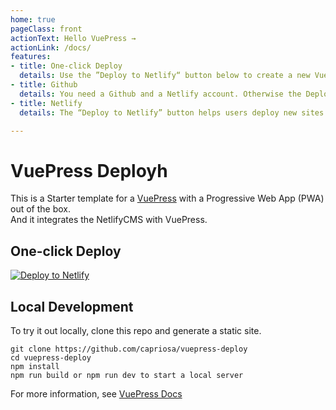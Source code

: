 ```yaml
---
home: true
pageClass: front
actionText: Hello VuePress →
actionLink: /docs/
features:
- title: One-click Deploy
  details: Use the ”Deploy to Netlify“ button below to create a new VuePress installation with one simple click. Get my wonderful VuePress theme for free.
- title: Github
  details: You need a Github and a Netlify account. Otherwise the Deploy Button doesn't work.
- title: Netlify
  details: The “Deploy to Netlify” button helps users deploy new sites from templates with one single click on Netlify.

---
```




# VuePress Deployh

This is a Starter template for a [VuePress](https://vuepress.vuejs.org) with a Progressive Web App (PWA) out of the box.  
And it integrates the NetlifyCMS with VuePress.

## One-click Deploy

[![Deploy to Netlify](https://www.netlify.com/img/deploy/button.svg)](https://app.netlify.com/start/deploy?repository=https://github.com/capriosa/vuepress-deploy)

## Local Development

To try it out locally, clone this repo and generate a static site.

```bash{3}
git clone https://github.com/capriosa/vuepress-deploy
cd vuepress-deploy
npm install
npm run build or npm run dev to start a local server
```

For more information, see [VuePress Docs](https://vuepress.vuejs.org)
